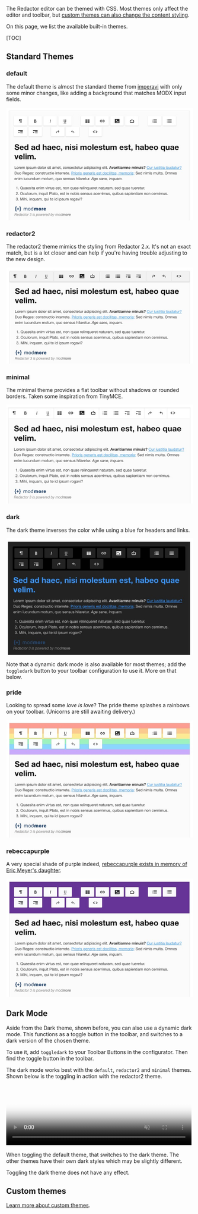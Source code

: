 The Redactor editor can be themed with CSS. Most themes only affect the editor and toolbar, but [custom themes can also change the content styling](Custom).
 
On this page, we list the available built-in themes. 

[TOC]

## Standard Themes

### default

The default theme is almost the standard theme from [imperavi](https://imperavi.com/redactor/) with only some minor changes, like adding a background that matches MODX input fields. 

![Default Redactor theme](default.jpg)

### redactor2

The redactor2 theme mimics the styling from Redactor 2.x. It's not an exact match, but is a lot closer and can help if you're having trouble  adjusting to the new design.

![Redactor 2 inspired theme for Redactor 3](redactor2.jpg)

### minimal

The minimal theme provides a flat toolbar without shadows or rounded borders. Taken some inspiration from TinyMCE. 

![Minimal theme for Redactor](minimal.jpg)

### dark

The dark theme inverses the color while using a blue for headers and links. 

![Dark theme for Redactor 3](dark.jpg)

Note that a dynamic dark mode is also available for most themes; add the `toggledark` button to your toolbar configuration to use it. More on that below.

### pride

Looking to spread some _love is love_? The pride theme splashes a rainbows on your toolbar. (Unicorns are still awaiting delivery.)

![Pride theme for Redactor 3](pride.jpg)

### rebeccapurple

A very special shade of purple indeed, [rebeccapurple exists in memory of Eric Meyer's daughter](https://meyerweb.com/eric/thoughts/2014/06/19/rebeccapurple/).

![rebeccaapurple theme for Redactor 3](rebeccapurple.jpg)

## Dark Mode

Aside from the Dark theme, shown before, you can also use a dynamic dark mode. This functions as a toggle button in the toolbar, and switches to a dark version of the chosen theme. 

To use it, add `toggledark` to your Toolbar Buttons in the configurator. Then find the toggle button in the toolbar.

The dark mode works best with the `default`, `redactor2` and `minimal` themes. Shown below is the toggling in action with the redactor2 theme.

<video width="500" height="163" autoplay="autoplay" muted loop playsinline poster="../images/darkmode.jpg" src="../images/darkmode.mp4" type="video/mp4">
<img src="../images/darkmode.gif" alt="Toggling dark mode">
</video>

When toggling the default theme, that switches to the dark theme. The other themes have their own dark styles which may be slightly different.

Toggling the dark theme does not have any effect.

## Custom themes

[Learn more about custom themes](Custom).
